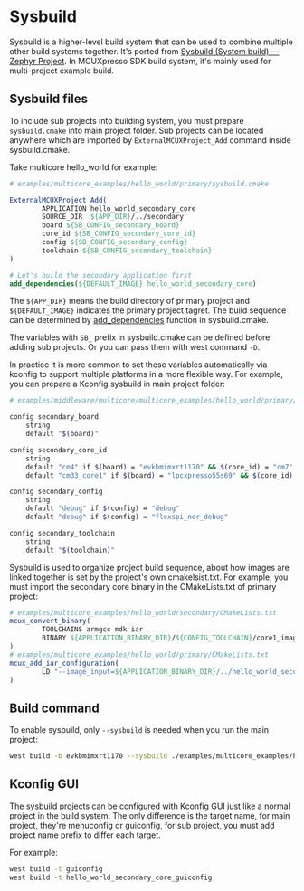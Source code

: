 # Sysbuild

Sysbuild is a higher-level build system that can be used to combine multiple other build systems together. It's ported from [Sysbuild (System build) — Zephyr Project](https://docs.zephyrproject.org/latest/build/sysbuild/index.html#sysbuild-zephyr-application). In MCUXpresso SDK build system, it's mainly used for multi-project example build.

## Sysbuild files

To include sub projects into building system, you must prepare `sysbuild.cmake` into main project folder. Sub projects can be located anywhere which are imported by `ExternalMCUXProject_Add` command inside sysbuild.cmake. 

Take multicore hello_world for example:

```cmake
# examples/multicore_examples/hello_world/primary/sysbuild.cmake

ExternalMCUXProject_Add(
        APPLICATION hello_world_secondary_core
        SOURCE_DIR  ${APP_DIR}/../secondary
        board ${SB_CONFIG_secondary_board}
        core_id ${SB_CONFIG_secondary_core_id}
        config ${SB_CONFIG_secondary_config}
        toolchain ${SB_CONFIG_secondary_toolchain}
)

# Let's build the secondary application first
add_dependencies(${DEFAULT_IMAGE} hello_world_secondary_core)
```

The `${APP_DIR}` means the build directory of primary project and `${DEFAULT_IMAGE}` indicates the primary project tagret. The build sequence can be determined by [add_dependencies](https://cmake.org/cmake/help/latest/command/add_dependencies.html#add-dependencies) function in sysbuild.cmake.

The variables with `SB_` prefix in sysbuild.cmake can be defined before adding sub projects. Or you can pass them with west command `-D`.

In practice it is more common to set these variables automatically via kconfig to support multiple platforms in a more flexible way. For example, you can prepare a Kconfig.sysbuild in main project folder:

```bash
# examples/middleware/multicore/multicore_examples/hello_world/primary/Kconfig.sysbuild

config secondary_board
    string
    default "$(board)"

config secondary_core_id
    string
    default "cm4" if $(board) = "evkbmimxrt1170" && $(core_id) = "cm7"
    default "cm33_core1" if $(board) = "lpcxpresso55s69" && $(core_id) = "cm33_core0"

config secondary_config
    string
    default "debug" if $(config) = "debug"
    default "debug" if $(config) = "flexspi_nor_debug"

config secondary_toolchain
    string
    default "$(toolchain)"
```

Sysbuild is used to organize project build sequence, about how images are linked together is set by the project's own cmakelsist.txt. For example, you must import the secondary core binary in the CMakeLists.txt of primary project:

```cmake
# examples/multicore_examples/hello_world/secondary/CMakeLists.txt
mcux_convert_binary(
        TOOLCHAINS armgcc mdk iar
        BINARY ${APPLICATION_BINARY_DIR}/${CONFIG_TOOLCHAIN}/core1_image.bin
)
# examples/multicore_examples/hello_world/primary/CMakeLists.txt
mcux_add_iar_configuration(
        LD "--image_input=${APPLICATION_BINARY_DIR}/../hello_world_secondary_core/iar/core1_image.bin,_core1_image,__core1_image,4 "
)
```

## Build command

To enable sysbuild, only `--sysbuild` is needed when you run the main project:

```bash
west build -b evkbmimxrt1170 --sysbuild ./examples/multicore_examples/hello_world/primary -Dcore_id=cm7  --config flexspi_nor_debug --toolchain=armgcc -p always
```

## Kconfig GUI

The sysbuild projects can be configured with Kconfig GUI just like a normal project in the build system. The only difference is the target name, for main project, they're menuconfig or guiconfig, for sub project, you must add project name prefix to differ each target. 

For example:

```bash
west build -t guiconfig
west build -t hello_world_secondary_core_guiconfig
```
